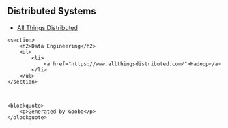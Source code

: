 <div>
    <section>
        <h2>Distributed Systems</h2>
        <ul>
            <li>
                <a href="https://www.allthingsdistributed.com/">All Things Distributed</a>
            </li>
        </ul>
    </section>


    <section>
        <h2>Data Engineering</h2>
        <ul>
            <li>
                <a href="https://www.allthingsdistributed.com/">Hadoop</a>
            </li>
        </ul>
    </section>



    <blockquote>
        <p>Generated by Goobo</p>
    </blockquote>
</div>
